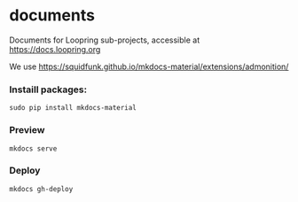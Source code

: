 # documents
Documents for Loopring sub-projects, accessible at https://docs.loopring.org

We use https://squidfunk.github.io/mkdocs-material/extensions/admonition/

### Instaill packages:

```
sudo pip install mkdocs-material
```

### Preview
`mkdocs serve`

### Deploy
`mkdocs gh-deploy`